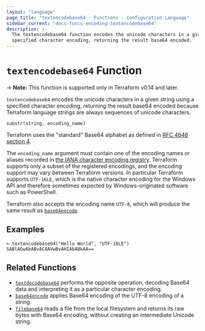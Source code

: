 ```yaml
---
layout: "language"
page_title: "textencodebase64 - Functions - Configuration Language"
sidebar_current: "docs-funcs-encoding-textencodebase64"
description: |-
  The textencodebase64 function encodes the unicode characters in a given string using a
  specified character encoding, returning the result base64 encoded.
---
```


# `textencodebase64` Function

-> **Note:** This function is supported only in Terraform v0.14 and later.

`textencodebase64` encodes the unicode characters in a given string using a
specified character encoding, returning the result base64 encoded because
Terraform language strings are always sequences of unicode characters.

```hcl
substr(string, encoding_name)
```

Terraform uses the "standard" Base64 alphabet as defined in
[RFC 4648 section 4](https://tools.ietf.org/html/rfc4648#section-4).

The `encoding_name` argument must contain one of the encoding names or aliases
recorded in
[the IANA character encoding registry](https://www.iana.org/assignments/character-sets/character-sets.xhtml).
Terraform supports only a subset of the registered encodings, and the encoding
support may vary between Terraform versions. In particular Terraform supports
`UTF-16LE`, which is the native character encoding for the Windows API and
therefore sometimes expected by Windows-originated software such as PowerShell.

Terraform also accepts the encoding name `UTF-8`, which will produce the same
result as [`base64encode`](./base64encode.html).

## Examples

```
> textencodebase64("Hello World", "UTF-16LE")
SABlAGwAbABvACAAVwBvAHIAbABkAA==
```

## Related Functions

- [`textdecodebase64`](./textdecodebase64.html) performs the opposite operation,
  decoding Base64 data and interpreting it as a particular character encoding.
- [`base64encode`](./base64encode.html) applies Base64 encoding of the UTF-8
  encoding of a string.
- [`filebase64`](./filebase64.html) reads a file from the local filesystem
  and returns its raw bytes with Base64 encoding, without creating an
  intermediate Unicode string.
